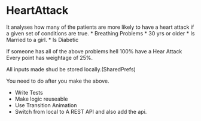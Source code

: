# HeartAttack

It analyses how many of the patients are more likely to have a heart attack if a given set of conditions are true.
	* Breathing Problems
	* 30 yrs or older
	* Is Married to a girl.
	* Is Diabetic 
	
If someone has all of the above problems hell 100% have a Hear Attack
Every point has weightage of 25%.

All inputs made shud be stored locally.(SharedPrefs)

You need to do after you make the above.
- Write Tests
- Make logic reuseable 
- Use Transition Animation
- Switch from local to A REST API and also add the api.

